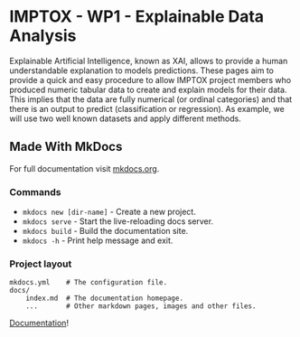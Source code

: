 # IMPTOX - WP1 - Explainable Data Analysis

Explainable Artificial Intelligence, known as XAI, allows to provide a human understandable explanation to models predictions. These pages aim to provide a quick and easy procedure to allow IMPTOX project members who produced numeric tabular data to create and explain models for their data. This implies that the data are fully numerical (or ordinal categories) and that there is an output to predict (classification or regression). As example, we will use two well known datasets and apply different methods. 














## Made With MkDocs

For full documentation visit [mkdocs.org](https://www.mkdocs.org).

### Commands

* `mkdocs new [dir-name]` - Create a new project.
* `mkdocs serve` - Start the live-reloading docs server.
* `mkdocs build` - Build the documentation site.
* `mkdocs -h` - Print help message and exit.

### Project layout

    mkdocs.yml    # The configuration file.
    docs/
        index.md  # The documentation homepage.
        ...       # Other markdown pages, images and other files.



[Documentation](https://squidfunk.github.io/mkdocs-material/getting-started/)!